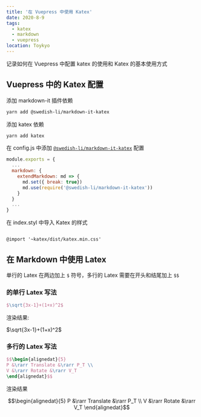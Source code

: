 ```yaml
---
title: '在 Vuepress 中使用 Katex'
date: 2020-8-9
tags:
  - katex
  - markdown
  - vuepress
location: Toykyo
---
```


记录如何在 Vuepress 中配置 katex 的使用和 Katex 的基本使用方式

<!-- more -->

## Vuepress 中的 Katex 配置

添加 markdown-it 插件依赖

```bash
yarn add @swedish-li/markdown-it-katex
```

添加 katex 依赖

```bash
yarn add katex
```

在 config.js 中添加 [`@swedish-li/markdown-it-katex`][1] 配置

```javascript
module.exports = {
  ...
  markdown: {
    extendMarkdown: md => {
      md.set({ break: true})
      md.use(require('@swedish-li/markdown-it-katex'))
    }
  }
  ...
}
```

在 index.styl 中导入 Katex 的样式

```stylus

@import '~katex/dist/katex.min.css'

```

## 在 Markdown 中使用 Latex

单行的 Latex 在两边加上 `$` 符号，多行的 Latex 需要在开头和结尾加上 `$$`

### 的单行 Latex 写法

```latex
$\sqrt{3x-1}+(1+x)^2$
```

渲染结果:

$\sqrt{3x-1}+(1+x)^2$

### 多行的 Latex 写法

```latex
$$\begin{alignedat}{5}
P &\rarr Translate &\rarr P_T \\
V &\rarr Rotate &\rarr V_T
\end{alignedat}$$
```

渲染结果

$$\begin{alignedat}{5}
P &\rarr Translate &\rarr P_T \\
V &\rarr Rotate &\rarr V_T
\end{alignedat}$$

[1]: https://github.com/Swedish-li/markdown-it-katex

